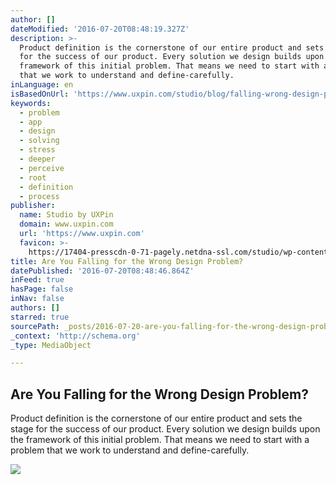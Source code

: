 ```yaml
---
author: []
dateModified: '2016-07-20T08:48:19.327Z'
description: >-
  Product definition is the cornerstone of our entire product and sets the stage
  for the success of our product. Every solution we design builds upon the
  framework of this initial problem. That means we need to start with a problem
  that we work to understand and define-carefully.
inLanguage: en
isBasedOnUrl: 'https://www.uxpin.com/studio/blog/falling-wrong-design-problem/'
keywords:
  - problem
  - app
  - design
  - solving
  - stress
  - deeper
  - perceive
  - root
  - definition
  - process
publisher:
  name: Studio by UXPin
  domain: www.uxpin.com
  url: 'https://www.uxpin.com'
  favicon: >-
    https://17404-presscdn-0-71-pagely.netdna-ssl.com/studio/wp-content/themes/uxpin-juggernaut/img/favicon.ico
title: Are You Falling for the Wrong Design Problem?
datePublished: '2016-07-20T08:48:46.864Z'
inFeed: true
hasPage: false
inNav: false
authors: []
starred: true
sourcePath: _posts/2016-07-20-are-you-falling-for-the-wrong-design-problem.md
_context: 'http://schema.org'
_type: MediaObject

---
```

<article style=""><h1>Are You Falling for the Wrong Design Problem?</h1><p>Product definition is the cornerstone of our entire product and sets the stage for the success of our product. Every solution we design builds upon the framework of this initial problem. That means we need to start with a problem that we work to understand and define-carefully.</p><img src="https://17404-presscdn-0-71-pagely.netdna-ssl.com/studio/wp-content/uploads/2016/07/image07-1.jpg" /></article>
